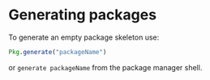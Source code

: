 # Generating packages 

To generate an empty package skeleton use:


```julia
Pkg.generate("packageName")
```

or `generate packageName` from the package manager shell.
